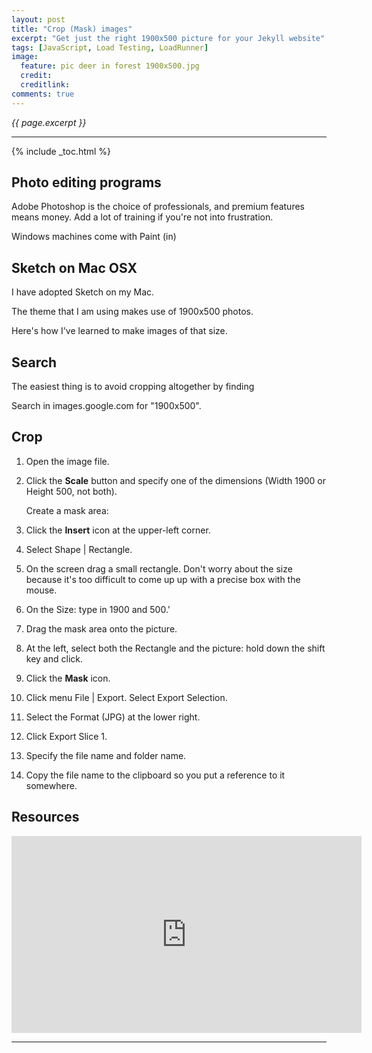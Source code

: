 ```yaml
---
layout: post
title: "Crop (Mask) images"
excerpt: "Get just the right 1900x500 picture for your Jekyll website"
tags: [JavaScript, Load Testing, LoadRunner]
image:
  feature: pic deer in forest 1900x500.jpg
  credit: 
  creditlink: 
comments: true
---
```

<i>{{ page.excerpt }}</i>
<hr />

{% include _toc.html %}

## Photo editing programs

Adobe Photoshop 
is the choice of professionals, and premium features means money.
Add a lot of training if you're not into frustration.

Windows machines come with Paint (in)


## Sketch on Mac OSX

I have adopted Sketch on my Mac.

The theme that I am using makes use of 1900x500 photos.

Here's how I've learned to make images of that size.

## Search

The easiest thing is to avoid cropping altogether by finding

Search in images.google.com for "1900x500".

## Crop

1. Open the image file.

0. Click the **Scale** button and specify one of the dimensions (Width 1900 or Height 500, not both).

   Create a mask area:

0. Click the **Insert** icon at the upper-left corner.

0. Select Shape | Rectangle.

0. On the screen drag a small rectangle. Don't worry about the size because it's too difficult to come up
   up with a precise box with the mouse.

0. On the Size: type in 1900 and 500.'

0. Drag the mask area onto the picture.

0. At the left, select both the Rectangle and the picture: hold down the shift key and click.

0. Click the **Mask** icon.

0. Click menu File | Export. Select Export Selection.

0. Select the Format (JPG) at the lower right.

0. Click Export Slice 1.

0. Specify the file name and folder name.

0. Copy the file name to the clipboard so you put a reference to it somewhere.

## Resources

<iframe width="560" height="315" src="https://www.youtube.com/embed/MqXRVzGyvWU" frameborder="0" allowfullscreen></iframe>
<hr />

